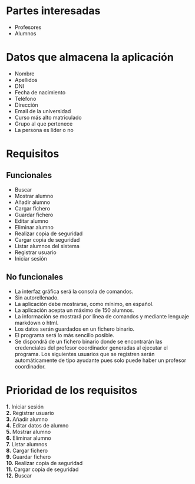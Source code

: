 
# Partes interesadas
* Profesores
* Alumnos

# Datos que almacena la aplicación

* Nombre
* Apellidos
* DNI
* Fecha de nacimiento
* Teléfono
* Dirección
* Email de la universidad
* Curso más alto matriculado
* Grupo al que pertenece
* La persona es líder o no

# Requisitos  

## Funcionales

* Buscar  
* Mostrar alumno
* Añadir alumno
* Cargar fichero
* Guardar fichero
* Editar alumno
* Eliminar alumno
* Realizar copia de seguridad
* Cargar copia de seguridad
* Listar alumnos del sistema
* Registrar usuario
* Iniciar sesión

## No funcionales

* La interfaz gráfica será la consola de comandos.
* Sin autorellenado.
* La aplicación debe mostrarse, como mínimo, en español. 
* La aplicación acepta un máximo de 150 alumnos. 
* La información se mostrará por línea de comandos y mediante lenguaje markdown o html. 
* Los datos serán guardados en un fichero binario.
* El programa será lo más sencillo posible.
* Se dispondrá de un fichero binario donde se encontrarán las credenciales del profesor coordinador generadas al ejecutar el programa. Los siguientes usuarios que se registren serán automáticamente de tipo ayudante pues solo puede haber un profesor coordinador.


# Prioridad de los requisitos  
 
**1.** Iniciar sesión  
**2.** Registrar usuario       
**3.** Añadir alumno   
**4.** Editar datos de alumno  
**5.** Mostrar alumno  
**6.** Eliminar alumno  
**7.** Listar alumnos  
**8.** Cargar fichero  
**9.** Guardar fichero  
**10.** Realizar copia de seguridad  
**11.** Cargar copia de seguridad     
**12.** Buscar   


